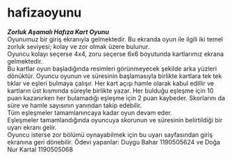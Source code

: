 # hafizaoyunu
***Zorluk Aşamalı Hafıza Kart Oyunu***<br/>
Oyunumuz bir giriş ekranıyla gelmektedir. Bu ekranda oyun ile ilgili iki temel zorluk seviyesi; kolay ve zor olmak üzere bulunur.<br/>
Oyuncu kolayı seçerse 4x4, zoru seçerse 6x6 boyutunda kartlarımız ekrana gelmektedir.<br/>
Bu kartlar oyun başladığında resimleri görünmeyecek şekilde arka yüzleri dönüktür. Oyuncu oyunun ve süresinin başlamasıyla birlikte kartlara tek tek tıklar ve eşleri bulmaya çalışır. Her kart açışı hamle olarak kabul edillir ve kartların üst kısmında süreyle birlikte yazar. Her bulduğu eşleşme için 10 puan kazanırken her bulamadığı eşleşme için 2 puan kaybeder. Skorlarını da süre ve hamle sayısının yanından takip edebilir.<br/>
Tüm eşleşmeler tamamlanıncaya kadar oyun devam eder.<br/>
Eşleşmeler tamamlandığında oyuncuya skorunun ve süresinin belirtildiği bir uyarı ekranı gelir.<br/>
Oyuncu isterse zor bölümü oynayabilmek için bu uyarı sayfasından giriş ekranına geri dönebilir.
Ödevi yapanlar: Duygu Bahar 1190505624 ve Doğa Nur Kartal 1190505068
